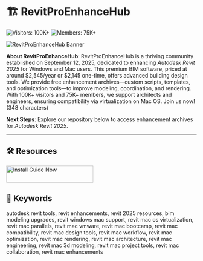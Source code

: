 # 🏗 RevitProEnhanceHub

![Visitors: 100K+](https://img.shields.io/badge/Visitors-100K+-e74c3c) ![Members: 75K+](https://img.shields.io/badge/Members-75K+-6c5ce7) 

![RevitProEnhanceHub Banner](https://i.ytimg.com/vi/KuUSkitu4UA/maxresdefault.jpg)

**About RevitProEnhanceHub**: RevitProEnhanceHub is a thriving community established on September 12, 2025, dedicated to enhancing *Autodesk Revit 2025* for Windows and Mac users. This premium BIM software, priced at around $2,545/year or $2,145 one-time, offers advanced building design tools. We provide free enhancement archives—custom scripts, templates, and optimization tools—to improve modeling, coordination, and rendering. With 100K+ visitors and 75K+ members, we support architects and engineers, ensuring compatibility via virtualization on Mac OS. Join us now! (348 characters)

**Next Steps**: Explore our repository below to access enhancement archives for *Autodesk Revit 2025*.

---

## 🛠 Resources

<a href="https://github.com/RevitProEnhanceHub/RevitBoostSuite" target="_blank">
  <img src="https://img.shields.io/badge/Start_Tutorial-NOW-3498db" alt="Install Guide Now" width="230" height="45" style="border:none;">
</a>


## 🔑 Keywords

autodesk revit tools, revit enhancements, revit 2025 resources, bim modeling upgrades, revit windows mac support, revit mac os virtualization, revit mac parallels, revit mac vmware, revit mac bootcamp, revit mac compatibility, revit mac design tools, revit mac workflow, revit mac optimization, revit mac rendering, revit mac architecture, revit mac engineering, revit mac 3d modeling, revit mac project tools, revit mac collaboration, revit mac enhancements
